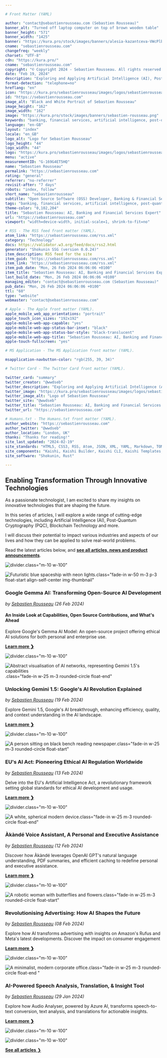 ```yaml
---

# Front Matter (YAML)

author: "contact@sebastienrousseau.com (Sebastien Rousseau)"
banner_alt: "Turned off laptop computer on top of brown wooden table"
banner_height: "571"
banner_width: "1425"
banner: "https://kura.pro/stock/images/banners/alesia-kazantceva-VWcPlbHglYc.webp"
cname: "sebastienrousseau.com"
changefreq: "weekly"
charset: "UTF-8"
cdn: "https://kura.pro/"
cname: "sebastienrousseau.com"
copyright: "© Copyright 2024 - Sebastien Rousseau. All rights reserved."
date: "Feb 19, 2024"
description: "Exploring and Applying Artificial Intelligence (AI), Post-Quantum Cryptography (PQC), Blockchain Technology to Shape the Future of Banking & Financial Services"
format-detection: "telephone=no"
hreflang: "en"
icon: "https://kura.pro/sebastienrousseau/images/logos/sebastienrousseau.svg"
id: "https://sebastienrousseau.com"
image_alt: "Black and White Portrait of Sebastien Rousseau"
image_height: "162"
image_width: "162"
image: "https://kura.pro/stock/images/banners/sebastien-rousseau.png"
keywords: "banking, financial services, artificial intelligence, post-quantum cryptography, blockchain technology, transformation, innovation, technology, future, Sebastien Rousseau"
language: "en-GB"
layout: "index"
locale: "en_GB"
logo_alt: "Logo for Sebastien Rousseau"
logo_height: "44"
logo_width: "44"
logo: "https://kura.pro/sebastienrousseau/images/logos/sebastienrousseau.webp"
menu: "active"
measurementID: "G-169G4ET5HQ"
name: "Sebastien Rousseau"
permalink: "https://sebastienrousseau.com"
rating: "general"
referrer: "no-referrer"
revisit-after: "7 days"
robots: "index, follow"
short_name: "sebastienrousseau"
subtitle: "Open Source Software (OSS) Developer, Banking & Financial Service Professional"
tags: "banking, financial services, artificial intelligence, post-quantum cryptography, blockchain technology, transformation, innovation, technology, future, Sebastien Rousseau"
theme-color: "0,102,204"
title: "Sebastien Rousseau: AI, Banking and Financial Services Expert"
url: "https://sebastienrousseau.com"
viewport: "width=device-width, initial-scale=1, shrink-to-fit=no"

# RSS - The RSS feed front matter (YAML).
atom_link: "https://sebastienrousseau.com/rss.xml"
category: "Technology"
docs: https://validator.w3.org/feed/docs/rss2.html
generator: "Shokunin SSG (version 0.0.24)"
item_description: RSS feed for the site
item_guid: "https://sebastienrousseau.com/rss.xml"
item_link: "https://sebastienrousseau.com/rss.xml"
item_pub_date: "Mon, 26 Feb 2024 06:06:06 +0100"
item_title: "Sebastien Rousseau: AI, Banking and Financial Services Expert"
last_build_date: "Mon, 26 Feb 2024 06:06:06 +0100"
managing_editor: "contact@sebastienrousseau.com (Sebastien Rousseau)"
pub_date: "Mon, 26 Feb 2024 06:06:06 +0100"
ttl: "60"
type: "website"
webmaster: "contact@sebastienrousseau.com"

# Apple - The Apple front matter (YAML).
apple_mobile_web_app_orientations: "portrait"
apple_touch_icon_sizes: "192x192"
apple-mobile-web-app-capable: "yes"
apple-mobile-web-app-status-bar-inset: "black"
apple-mobile-web-app-status-bar-style: "black-translucent"
apple-mobile-web-app-title: "Sebastien Rousseau: AI, Banking and Financial Services Expert"
apple-touch-fullscreen: "yes"

# MS Application - The MS Application front matter (YAML).

msapplication-navbutton-color: "rgb(255, 39, 34)"

# Twitter Card - The Twitter Card front matter (YAML).

twitter_card: "summary"
twitter_creator: "@wwdseb"
twitter_description: "Exploring and Applying Artificial Intelligence (AI), Post-Quantum Cryptography (PQC), Blockchain Technology to Shape the Future of Banking & Financial Services"
twitter_image: "https://kura.pro/sebastienrousseau/images/logos/sebastienrousseau.png"
twitter_image_alt: "Logo of Sebastien Rousseau"
twitter_site: "@wwdseb"
twitter_title: "Sebastien Rousseau: AI, Banking and Financial Services Expert"
twitter_url: "https://sebastienrousseau.com"

# Humans.txt - The Humans.txt front matter (YAML).
author_website: "https://sebastienrousseau.com"
author_twitter: "@wwdseb"
author_location: "London, UK"
thanks: "Thanks for reading!"
site_last_updated: "2024-02-19"
site_standards: "HTML5, CSS3, RSS, Atom, JSON, XML, YAML, Markdown, TOML"
site_components: "Kaishi, Kaishi Builder, Kaishi CLI, Kaishi Templates, Kaishi Themes"
site_software: "Shokunin, Rust"

---
```


## Enabling Transformation Through Innovative Technologies

As a passionate technologist, I am excited to share my insights on innovative
technologies that are shaping the future.

In this series of articles, I will explore a wide range of cutting-edge
technologies, including Artificial Intelligence (AI), Post-Quantum Cryptography
(PQC), Blockchain Technology and more.

I will discuss their potential to impact various industries and aspects of our
lives and how they can be applied to solve real-world problems.

Read the latest articles below, and [**see all articles, news and product announcements**][100].

![divider][divider].class=\"m-10 w-100\"

![Futuristic blue spaceship with neon lights](https://kura.pro/stock/images/banners/ai-ship.webp).class=\"fade-in w-50 m-3 p-3 float-start align-self-center img-thumbnail\"

### Google Gemma AI: Transforming Open-Source AI Development

*by [Sebastien Rousseau][00] (26 Feb 2024)*

#### An Inside Look at Capabilities, Open Source Contributions, and What's Ahead

Explore Google's Gemma AI Model: An open-source project offering ethical AI solutions for both personal and enterprise use.

[**Learn more ❯**][13]

![divider][divider].class=\"m-10 w-100\"

![Abstract visualisation of AI networks, representing Gemini 1.5's capabilities](https://kura.pro/stock/images/banners/abstract-visualization-of-gemini.webp).class=\"fade-in w-25 m-3 rounded-circle float-end\"

### Unlocking Gemini 1.5: Google's AI Revolution Explained

*by [Sebastien Rousseau][00] (19 Feb 2024)*

Explore Gemini 1.5, Google's AI breakthrough, enhancing efficiency, quality, and context understanding in the AI landscape.

[**Learn more ❯**][12]

![divider][divider].class=\"m-10 w-100\"

![A person sitting on black bench reading newspaper](https://kura.pro/stock/images/banners/ryoji-iwata-a-qsFZimp1M.webp).class=\"fade-in w-25 m-3 rounded-circle float-start\"

### EU's AI Act: Pioneering Ethical AI Regulation Worldwide

*by [Sebastien Rousseau][00] (13 Feb 2024)*

Delve into the EU's Artificial Intelligence Act, a revolutionary framework setting global standards for ethical AI development and usage.

[**Learn more ❯**][11]

![divider][divider].class=\"m-10 w-100\"

![A white, spherical modern device](https://kura.pro/stock/images/banners/akande-voice-assistant.webp).class=\"fade-in w-25 m-3 rounded-circle float-end\"

### Àkàndé Voice Assistant, A Personal and Executive Assistance

*by [Sebastien Rousseau][00] (12 Feb 2024)*

Discover how Àkàndé leverages OpenAI GPT's natural language understanding, PDF summaries, and efficient caching to redefine personal and executive assistance.

[**Learn more ❯**][10]

![divider][divider].class=\"m-10 w-100\"

![A robotic woman with butterflies and flowers](https://kura.pro/stock/images/banners/advertising-ai.webp).class=\"fade-in w-25 m-3 rounded-circle float-start\"

### Revolutionising Advertising: How AI Shapes the Future

*by [Sebastien Rousseau][00] (08 Feb 2024)*

Explore how AI transforms advertising with insights on Amazon's Rufus and Meta's latest developments. Discover the impact on consumer engagement

[**Learn more ❯**][09]

![divider][divider].class=\"m-10 w-100\"

![A minimalist, modern corporate office](https://kura.pro/stock/images/banners/modern-corporate-office-with-technological-displays.webp).class=\"fade-in w-25 m-3 rounded-circle float-end \"

### AI-Powered Speech Analysis, Translation, & Insight Tool

*by [Sebastien Rousseau][00] (29 Jan 2024)*

Explore how Audio Analyser, powered by Azure AI, transforms speech-to-text conversion, text analysis, and translations for actionable insights.

[**Learn more ❯**][08]

![divider][divider].class=\"m-10 w-100\"

![divider][divider].class=\"m-10 w-100\"

[**See all articles** ❯][100]

[00]: /about/index.html "About Sebastien Rousseau, Banking & Financial Service Professional"
[08]: /2024-01-29-ai-powered-audio-insights-analysis-translations/index.html "AI-Powered Audio Insights, Analysis & Translations"
[09]: /2024-02-08-revolutionising-advertising-how-ai-shapes-the-future/index.html "Revolutionising Advertising: How AI Shapes the Future"
[10]: /2024-02-12-akande-voice-assistant-revolutionising-personal-and-executive-assistance/index.html "Àkàndé Voice Assistant, A Personal and Executive Assistance"
[11]: /2024-02-13-eus-ai-act-shaping-the-future-of-global-ai-regulation/index.html "EU's AI Act: Pioneering Ethical AI Regulation Worldwide"
[12]: /2024-02-19-unlocking-gemini-google-ai-revolution-explained/index.html "Unlocking Gemini 1.5: Google's AI Revolution Explained"
[13]: /2024-02-26-google-gemma-ai-transforming-open-source-ai-development/index.html "Google Gemma AI: Transforming Open-Source AI Development"

[100]: /articles/index.html "See all articles"

[divider]: https://kura.pro/common/images/elements/divider.svg "Divider"
